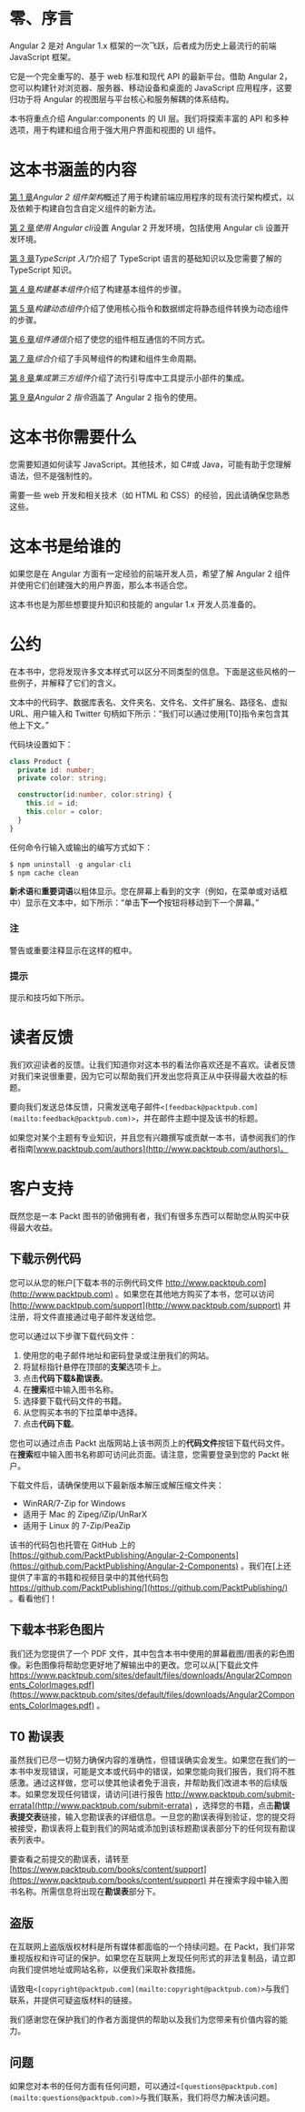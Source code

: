 # 零、序言

Angular 2 是对 Angular 1.x 框架的一次飞跃，后者成为历史上最流行的前端 JavaScript 框架。

它是一个完全重写的、基于 web 标准和现代 API 的最新平台。借助 Angular 2，您可以构建针对浏览器、服务器、移动设备和桌面的 JavaScript 应用程序，这要归功于将 Angular 的视图层与平台核心和服务解耦的体系结构。

本书将重点介绍 Angular:components 的 UI 层。我们将探索丰富的 API 和多种选项，用于构建和组合用于强大用户界面和视图的 UI 组件。

# 这本书涵盖的内容

[第 1 章](01.html#aid-DB7S1 "Chapter 1. Angular 2 Component Architecture")*Angular 2 组件架构*概述了用于构建前端应用程序的现有流行架构模式，以及依赖于构建自包含自定义组件的新方法。

[第 2 章](02.html#aid-J2B81 "Chapter 2. Setting Up an Angular 2 Development Environment with angular-cli")*使用 Angular cli*设置 Angular 2 开发环境，包括使用 Angular cli 设置开发环境。

[第 3 章](03.html#aid-NQU21 "Chapter 3. The TypeScript Primer")*TypeScript 入门*介绍了 TypeScript 语言的基础知识以及您需要了解的 TypeScript 知识。

[第 4 章](04.html#aid-TI1E1 "Chapter 4. Building a Basic Component")*构建基本组件*介绍了构建基本组件的步骤。

[第 5 章](05.html#aid-147LC1 "Chapter 5. Building Dynamic Components")*构建动态组件*介绍了使用核心指令和数据绑定将静态组件转换为动态组件的步骤。

[第 6 章](06.html#aid-19UOO1 "Chapter 6. Component Communication")*组件通信*介绍了使您的组件相互通信的不同方式。

[第 7 章](07.html#aid-1DOR01 "Chapter 7. Putting It All Together")*综合*介绍了手风琴组件的构建和组件生命周期。

[第 8 章](08.html#aid-1JFUC1 "Chapter 8. Integrating Third-Party Components")*集成第三方组件*介绍了流行引导库中工具提示小部件的集成。

[第 9 章](09.html#aid-1O8H61 "Chapter 9. Angular 2 Directives")*Angular 2 指令*涵盖了 Angular 2 指令的使用。

# 这本书你需要什么

您需要知道如何读写 JavaScript。其他技术，如 C#或 Java，可能有助于您理解语法，但不是强制性的。

需要一些 web 开发和相关技术（如 HTML 和 CSS）的经验，因此请确保您熟悉这些。

# 这本书是给谁的

如果您是在 Angular 方面有一定经验的前端开发人员，希望了解 Angular 2 组件并使用它们创建强大的用户界面，那么本书适合您。

这本书也是为那些想要提升知识和技能的 angular 1.x 开发人员准备的。

# 公约

在本书中，您将发现许多文本样式可以区分不同类型的信息。下面是这些风格的一些例子，并解释了它们的含义。

文本中的代码字、数据库表名、文件夹名、文件名、文件扩展名、路径名、虚拟 URL、用户输入和 Twitter 句柄如下所示：“我们可以通过使用[T0]指令来包含其他上下文。”

代码块设置如下：

```ts
class Product {
  private id: number;
  private color: string;

  constructor(id:number, color:string) {
    this.id = id;
    this.color = color;
  }
}
```

任何命令行输入或输出的编写方式如下：

```ts
$ npm uninstall -g angular-cli
$ npm cache clean

```

**新术语**和**重要词语**以粗体显示。您在屏幕上看到的文字（例如，在菜单或对话框中）显示在文本中，如下所示：“单击**下一个**按钮将移动到下一个屏幕。”

### 注

警告或重要注释显示在这样的框中。

### 提示

提示和技巧如下所示。

# 读者反馈

我们欢迎读者的反馈。让我们知道你对这本书的看法你喜欢还是不喜欢。读者反馈对我们来说很重要，因为它可以帮助我们开发出您将真正从中获得最大收益的标题。

要向我们发送总体反馈，只需发送电子邮件`<[feedback@packtpub.com](mailto:feedback@packtpub.com)>`，并在邮件主题中提及该书的标题。

如果您对某个主题有专业知识，并且您有兴趣撰写或贡献一本书，请参阅我们的作者指南[www.packtpub.com/authors](http://www.packtpub.com/authors)。

# 客户支持

既然您是一本 Packt 图书的骄傲拥有者，我们有很多东西可以帮助您从购买中获得最大收益。

## 下载示例代码

您可以从您的帐户[下载本书的示例代码文件 http://www.packtpub.com](http://www.packtpub.com) 。如果您在其他地方购买了本书，您可以访问[http://www.packtpub.com/support](http://www.packtpub.com/support) 并注册，将文件直接通过电子邮件发送给您。

您可以通过以下步骤下载代码文件：

1.  使用您的电子邮件地址和密码登录或注册我们的网站。
2.  将鼠标指针悬停在顶部的**支架**选项卡上。
3.  点击**代码下载&勘误表**。
4.  在**搜索**框中输入图书名称。
5.  选择要下载代码文件的书籍。
6.  从您购买本书的下拉菜单中选择。
7.  点击**代码下载**。

您也可以通过点击 Packt 出版网站上该书网页上的**代码文件**按钮下载代码文件。在**搜索**框中输入图书名称即可访问此页面。请注意，您需要登录到您的 Packt 帐户。

下载文件后，请确保使用以下最新版本解压或解压缩文件夹：

*   WinRAR/7-Zip for Windows
*   适用于 Mac 的 Zipeg/iZip/UnRarX
*   适用于 Linux 的 7-Zip/PeaZip

该书的代码包也托管在 GitHub 上的[https://github.com/PacktPublishing/Angular-2-Components](https://github.com/PacktPublishing/Angular-2-Components) 。我们在[上还提供了丰富的书籍和视频目录中的其他代码包 https://github.com/PacktPublishing/](https://github.com/PacktPublishing/) 。看看他们！

## 下载本书彩色图片

我们还为您提供了一个 PDF 文件，其中包含本书中使用的屏幕截图/图表的彩色图像。彩色图像将帮助您更好地了解输出中的更改。您可以从[下载此文件 https://www.packtpub.com/sites/default/files/downloads/Angular2Components_ColorImages.pdf](https://www.packtpub.com/sites/default/files/downloads/Angular2Components_ColorImages.pdf) 。

## T0 勘误表

虽然我们已尽一切努力确保内容的准确性，但错误确实会发生。如果您在我们的一本书中发现错误，可能是文本或代码中的错误，如果您能向我们报告，我们将不胜感激。通过这样做，您可以使其他读者免于沮丧，并帮助我们改进本书的后续版本。如果您发现任何错误，请访问[进行报告 http://www.packtpub.com/submit-errata](http://www.packtpub.com/submit-errata) ，选择您的书籍，点击**勘误表提交表**链接，输入您勘误表的详细信息。一旦您的勘误表得到验证，您的提交将被接受，勘误表将上载到我们的网站或添加到该标题勘误表部分下的任何现有勘误表列表中。

要查看之前提交的勘误表，请转至[https://www.packtpub.com/books/content/support](https://www.packtpub.com/books/content/support) 并在搜索字段中输入图书名称。所需信息将出现在**勘误表**部分下。

## 盗版

在互联网上盗版版权材料是所有媒体都面临的一个持续问题。在 Packt，我们非常重视版权和许可证的保护。如果您在互联网上发现任何形式的非法复制品，请立即向我们提供地址或网站名称，以便我们采取补救措施。

请致电`<[copyright@packtpub.com](mailto:copyright@packtpub.com)>`与我们联系，并提供可疑盗版材料的链接。

我们感谢您在保护我们的作者方面提供的帮助以及我们为您带来有价值内容的能力。

## 问题

如果您对本书的任何方面有任何问题，可以通过`<[questions@packtpub.com](mailto:questions@packtpub.com)>`与我们联系，我们将尽力解决该问题。